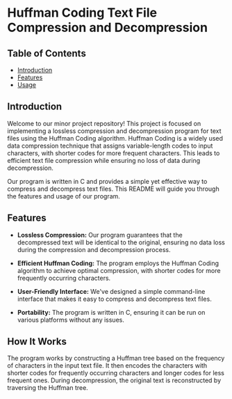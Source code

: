 # Huffman Coding Text File Compression and Decompression

## Table of Contents
- [Introduction](#introduction)
- [Features](#features)
- [Usage](#usage)

## Introduction

Welcome to our minor project repository! This project is focused on implementing a lossless compression and decompression program for text files using the Huffman Coding algorithm. Huffman Coding is a widely used data compression technique that assigns variable-length codes to input characters, with shorter codes for more frequent characters. This leads to efficient text file compression while ensuring no loss of data during decompression.

Our program is written in C and provides a simple yet effective way to compress and decompress text files. This README will guide you through the features and usage of our program.

## Features

- **Lossless Compression:** Our program guarantees that the decompressed text will be identical to the original, ensuring no data loss during the compression and decompression process.

- **Efficient Huffman Coding:** The program employs the Huffman Coding algorithm to achieve optimal compression, with shorter codes for more frequently occurring characters.

- **User-Friendly Interface:** We've designed a simple command-line interface that makes it easy to compress and decompress text files.

- **Portability:** The program is written in C, ensuring it can be run on various platforms without any issues.

## How It Works

The program works by constructing a Huffman tree based on the frequency of characters in the input text file. It then encodes the characters with shorter codes for frequently occurring characters and longer codes for less frequent ones. During decompression, the original text is reconstructed by traversing the Huffman tree.
